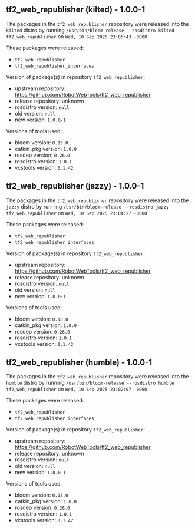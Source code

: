 ## tf2_web_republisher (kilted) - 1.0.0-1

The packages in the `tf2_web_republisher` repository were released into the `kilted` distro by running `/usr/bin/bloom-release --rosdistro kilted tf2_web_republisher` on `Wed, 10 Sep 2025 23:06:43 -0000`

These packages were released:
- `tf2_web_republisher`
- `tf2_web_republisher_interfaces`

Version of package(s) in repository `tf2_web_republisher`:

- upstream repository: https://github.com/RobotWebTools/tf2_web_republisher
- release repository: unknown
- rosdistro version: `null`
- old version: `null`
- new version: `1.0.0-1`

Versions of tools used:

- bloom version: `0.13.0`
- catkin_pkg version: `1.0.0`
- rosdep version: `0.26.0`
- rosdistro version: `1.0.1`
- vcstools version: `0.1.42`


## tf2_web_republisher (jazzy) - 1.0.0-1

The packages in the `tf2_web_republisher` repository were released into the `jazzy` distro by running `/usr/bin/bloom-release --rosdistro jazzy tf2_web_republisher` on `Wed, 10 Sep 2025 23:04:27 -0000`

These packages were released:
- `tf2_web_republisher`
- `tf2_web_republisher_interfaces`

Version of package(s) in repository `tf2_web_republisher`:

- upstream repository: https://github.com/RobotWebTools/tf2_web_republisher
- release repository: unknown
- rosdistro version: `null`
- old version: `null`
- new version: `1.0.0-1`

Versions of tools used:

- bloom version: `0.13.0`
- catkin_pkg version: `1.0.0`
- rosdep version: `0.26.0`
- rosdistro version: `1.0.1`
- vcstools version: `0.1.42`


## tf2_web_republisher (humble) - 1.0.0-1

The packages in the `tf2_web_republisher` repository were released into the `humble` distro by running `/usr/bin/bloom-release --rosdistro humble tf2_web_republisher` on `Wed, 10 Sep 2025 23:02:07 -0000`

These packages were released:
- `tf2_web_republisher`
- `tf2_web_republisher_interfaces`

Version of package(s) in repository `tf2_web_republisher`:

- upstream repository: https://github.com/RobotWebTools/tf2_web_republisher
- release repository: unknown
- rosdistro version: `null`
- old version: `null`
- new version: `1.0.0-1`

Versions of tools used:

- bloom version: `0.13.0`
- catkin_pkg version: `1.0.0`
- rosdep version: `0.26.0`
- rosdistro version: `1.0.1`
- vcstools version: `0.1.42`



